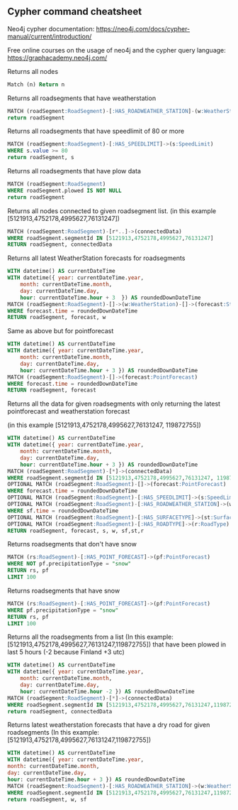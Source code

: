 ## Cypher command cheatsheet

Neo4j cypher documentation: https://neo4j.com/docs/cypher-manual/current/introduction/

Free online courses on the usage of neo4j and the cypher query language: https://graphacademy.neo4j.com/

Returns all nodes

```sql
Match (n) Return n
```

Returns all roadsegments that have weatherstation

```sql
MATCH (roadSegment:RoadSegment)-[:HAS_ROADWEATHER_STATION]-(w:WeatherStation)
return roadSegment
```

Returns all roadsegments that have speedlimit of 80 or more

```sql
MATCH (roadSegment:RoadSegment)-[:HAS_SPEEDLIMIT]->(s:SpeedLimit)
WHERE s.value >= 80
return roadSegment, s
```

Returns all roadsegments that have plow data

```sql
MATCH (roadSegment:RoadSegment)
WHERE roadSegment.plowed IS NOT NULL
return roadSegment
```

Returns all nodes connected to given roadsegment list. (in this example [5121913,4752178,4995627,76131247])

```sql
MATCH (roadSegment:RoadSegment)-[r*..]->(connectedData)
WHERE roadSegment.segmentId IN [5121913,4752178,4995627,76131247]
RETURN roadSegment, connectedData
```

Returns all latest WeatherStation forecasts for roadsegments

```sql
WITH datetime() AS currentDateTime
WITH datetime({ year: currentDateTime.year,
    month: currentDateTime.month,
    day: currentDateTime.day,
    hour: currentDateTime.hour + 3  }) AS roundedDownDateTime
MATCH (roadSegment:RoadSegment)-[]->(w:WeatherStation)-[]->(forecast:StationForecast)
WHERE forecast.time = roundedDownDateTime
RETURN roadSegment, forecast, w
```

Same as above but for pointforecast

```sql
WITH datetime() AS currentDateTime
WITH datetime({ year: currentDateTime.year,
    month: currentDateTime.month,
    day: currentDateTime.day,
    hour: currentDateTime.hour + 3 }) AS roundedDownDateTime
MATCH (roadSegment:RoadSegment)-[]->(forecast:PointForecast)
WHERE forecast.time = roundedDownDateTime
RETURN roadSegment, forecast
```

Returns all the data for given roadsegments with only returning the latest pointforecast and weatherstation forecast

(in this example [5121913,4752178,4995627,76131247, 119872755])

```sql
WITH datetime() AS currentDateTime
WITH datetime({ year: currentDateTime.year,
    month: currentDateTime.month,
    day: currentDateTime.day,
    hour: currentDateTime.hour + 3 }) AS roundedDownDateTime
MATCH (roadSegment:RoadSegment)-[*]->(connectedData)
WHERE roadSegment.segmentId IN [5121913,4752178,4995627,76131247, 119872755]
OPTIONAL MATCH (roadSegment:RoadSegment)-[]->(forecast:PointForecast)
WHERE forecast.time = roundedDownDateTime
OPTIONAL MATCH (roadSegment:RoadSegment)-[:HAS_SPEEDLIMIT]->(s:SpeedLimit)
OPTIONAL MATCH (roadSegment:RoadSegment)-[:HAS_ROADWEATHER_STATION]->(w:WeatherStation)-[:HAS_STATION_FORECAST]->(sf:StationForecast)
WHERE sf.time = roundedDownDateTime
OPTIONAL MATCH (roadSegment:RoadSegment)-[:HAS_SURFACETYPE]->(st:SurfaceType)
OPTIONAL MATCH (roadSegment:RoadSegment)-[:HAS_ROADTYPE]->(r:RoadType)
RETURN roadSegment, forecast, s, w, sf,st,r
```

Returns roadsegments that don't have snow

```sql
MATCH (rs:RoadSegment)-[:HAS_POINT_FORECAST]->(pf:PointForecast)
WHERE NOT pf.precipitationType = "snow"
RETURN rs, pf
LIMIT 100
```

Returns roadsegments that have snow

```sql
MATCH (rs:RoadSegment)-[:HAS_POINT_FORECAST]->(pf:PointForecast)
WHERE pf.precipitationType = "snow"
RETURN rs, pf
LIMIT 100
```

Returns all the roadsegments from a list (In this example: [5121913,4752178,4995627,76131247,119872755]) that have been plowed in last 5 hours
(-2 because Finland +3 utc)

```sql
WITH datetime() AS currentDateTime
WITH datetime({ year: currentDateTime.year,
    month: currentDateTime.month,
    day: currentDateTime.day,
    hour: currentDateTime.hour -2 }) AS roundedDownDateTime
MATCH (roadSegment:RoadSegment)-[*]->(connectedData)
WHERE roadSegment.segmentId IN [5121913,4752178,4995627,76131247,119872755] AND roadSegment.plowed >= roundedDownDateTime
return roadSegment, connectedData
```

Returns latest weatherstation forecasts that have a dry road for given roadsegments (In this example: [5121913,4752178,4995627,76131247,119872755])

```sql
WITH datetime() AS currentDateTime
WITH datetime({ year: currentDateTime.year,
month: currentDateTime.month,
day: currentDateTime.day,
hour: currentDateTime.hour + 3 }) AS roundedDownDateTime
MATCH (roadSegment:RoadSegment)-[:HAS_ROADWEATHER_STATION]->(w:WeatherStation)-[:HAS_STATION_FORECAST]->(sf:StationForecast)
WHERE roadSegment.segmentId IN [5121913,4752178,4995627,76131247,119872755] AND sf.time = roundedDownDateTime AND sf.roadCondition = "dry road"
return roadSegment, w, sf
```
